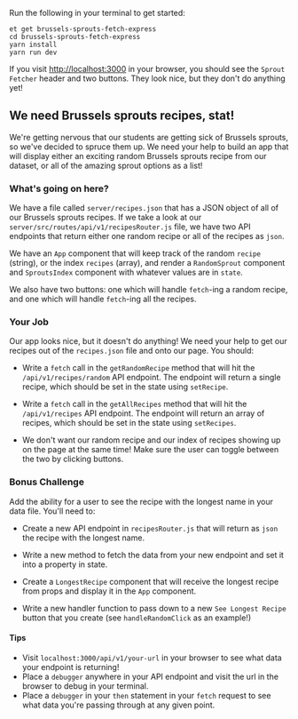 Run the following in your terminal to get started:

```no-highlight
et get brussels-sprouts-fetch-express
cd brussels-sprouts-fetch-express
yarn install
yarn run dev
```

If you visit <http://localhost:3000> in your browser, you should see the `Sprout Fetcher` header and two buttons. They look nice, but they don't do anything yet!

## We need Brussels sprouts recipes, stat!

We're getting nervous that our students are getting sick of Brussels sprouts, so we've decided to spruce them up. We need your help to build an app that will display either an exciting random Brussels sprouts recipe from our dataset, or all of the amazing sprout options as a list!

### What's going on here?

We have a file called `server/recipes.json` that has a JSON object of all of our Brussels sprouts recipes. If we take a look at our `server/src/routes/api/v1/recipesRouter.js` file, we have two API endpoints that return either one random recipe or all of the recipes as `json`.

We have an `App` component that will keep track of the random `recipe` (string), or the index `recipes` (array), and render a `RandomSprout` component and `SproutsIndex` component with whatever values are in `state`.

We also have two buttons: one which will handle `fetch`-ing a random recipe, and one which will handle `fetch`-ing all the recipes.

### Your Job

Our app looks nice, but it doesn't do anything! We need your help to get our recipes out of the `recipes.json` file and onto our page. You should:

- Write a `fetch` call in the `getRandomRecipe` method that will hit the `/api/v1/recipes/random` API endpoint. The endpoint will return a single recipe, which should be set in the state using `setRecipe`.

- Write a `fetch` call in the `getAllRecipes` method that will hit the `/api/v1/recipes` API endpoint. The endpoint will return an array of recipes, which should be set in the state using `setRecipes`.

- We don't want our random recipe and our index of recipes showing up on the page at the same time! Make sure the user can toggle between the two by clicking buttons.

### Bonus Challenge

Add the ability for a user to see the recipe with the longest name in your data file. You'll need to:

- Create a new API endpoint in `recipesRouter.js` that will return as `json` the recipe with the longest name.

- Write a new method to fetch the data from your new endpoint and set it into a property in state.

- Create a `LongestRecipe` component that will receive the longest recipe from props and display it in the `App` component.

- Write a new handler function to pass down to a new `See Longest Recipe` button that you create (see `handleRandomClick` as an example!)

#### Tips

- Visit `localhost:3000/api/v1/your-url` in your browser to see what data your endpoint is returning!
- Place a `debugger` anywhere in your API endpoint and visit the url in the browser to debug in your terminal.
- Place a `debugger` in your `then` statement in your `fetch` request to see what data you're passing through at any given point.
